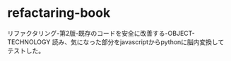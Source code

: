 # refactaring-book

リファクタリング-第2版-既存のコードを安全に改善する-OBJECT-TECHNOLOGY 
読み、気になった部分をjavascriptからpythonに脳内変換してテストした。
